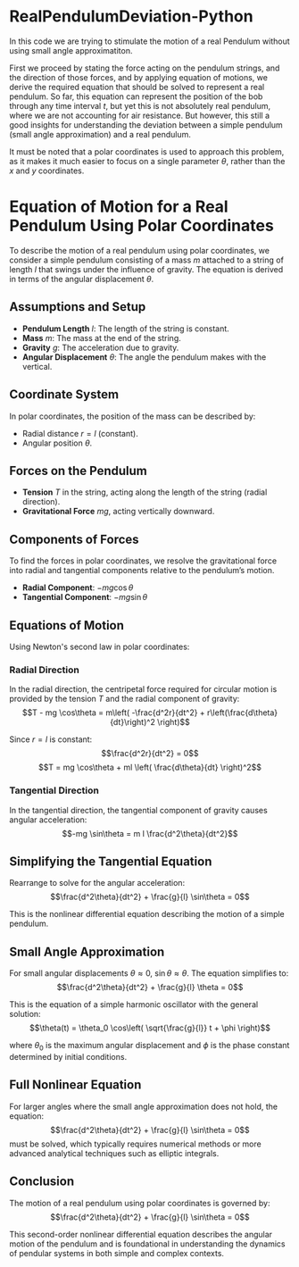 # RealPendulumDeviation-Python
In this code we are trying to stimulate the motion of a real Pendulum without using small angle approximatiton.

First we proceed by stating the force acting on the pendulum strings, and the direction of those forces, and by applying equation of motions, we derive the required equation that should be solved to represent a real pendulum. So far, this equation can represent the position of the bob through any time interval $t$, but yet this is not absolutely real pendulum, where we are not accounting for air resistance. But however, this still a good insights for understanding the deviation between a simple pendulum (small angle approximation) and a real pendulum.

It must be noted that a polar coordinates is used to approach this problem, as it makes it much easier to focus on a single parameter $\theta$, rather than the $x$ and $y$ coordinates.

# Equation of Motion for a Real Pendulum Using Polar Coordinates

To describe the motion of a real pendulum using polar coordinates, we consider a simple pendulum consisting of a mass $m$ attached to a string of length $l$ that swings under the influence of gravity. The equation is derived in terms of the angular displacement $\theta$.

## Assumptions and Setup

- **Pendulum Length** $l$: The length of the string is constant.
- **Mass** $m$: The mass at the end of the string.
- **Gravity** $g$: The acceleration due to gravity.
- **Angular Displacement** $\theta$: The angle the pendulum makes with the vertical.

## Coordinate System

In polar coordinates, the position of the mass can be described by:
- Radial distance $r = l$ (constant).
- Angular position $\theta$.

## Forces on the Pendulum

- **Tension** $T$ in the string, acting along the length of the string (radial direction).
- **Gravitational Force** $mg$, acting vertically downward.

## Components of Forces

To find the forces in polar coordinates, we resolve the gravitational force into radial and tangential components relative to the pendulum’s motion.

- **Radial Component**: $-mg \cos\theta$
- **Tangential Component**: $-mg \sin\theta$

## Equations of Motion

Using Newton's second law in polar coordinates:

### Radial Direction

In the radial direction, the centripetal force required for circular motion is provided by the tension $T$ and the radial component of gravity:
$$T - mg \cos\theta = m\left( -\frac{d^2r}{dt^2} + r\left(\frac{d\theta}{dt}\right)^2 \right)$$

Since $r = l$ is constant:
$$\frac{d^2r}{dt^2} = 0$$
$$T = mg \cos\theta + ml \left( \frac{d\theta}{dt} \right)^2$$

### Tangential Direction

In the tangential direction, the tangential component of gravity causes angular acceleration:
$$-mg \sin\theta = m l \frac{d^2\theta}{dt^2}$$

## Simplifying the Tangential Equation

Rearrange to solve for the angular acceleration:
$$\frac{d^2\theta}{dt^2} + \frac{g}{l} \sin\theta = 0$$

This is the nonlinear differential equation describing the motion of a simple pendulum.

## Small Angle Approximation

For small angular displacements $\theta \approx 0$, $\sin\theta \approx \theta$. The equation simplifies to:
$$\frac{d^2\theta}{dt^2} + \frac{g}{l} \theta = 0$$

This is the equation of a simple harmonic oscillator with the general solution:
$$\theta(t) = \theta_0 \cos\left( \sqrt{\frac{g}{l}} t + \phi \right)$$

where $\theta_0$ is the maximum angular displacement and $\phi$ is the phase constant determined by initial conditions.

## Full Nonlinear Equation

For larger angles where the small angle approximation does not hold, the equation:
$$\frac{d^2\theta}{dt^2} + \frac{g}{l} \sin\theta = 0$$
must be solved, which typically requires numerical methods or more advanced analytical techniques such as elliptic integrals.

## Conclusion

The motion of a real pendulum using polar coordinates is governed by:
$$\frac{d^2\theta}{dt^2} + \frac{g}{l} \sin\theta = 0$$

This second-order nonlinear differential equation describes the angular motion of the pendulum and is foundational in understanding the dynamics of pendular systems in both simple and complex contexts.
